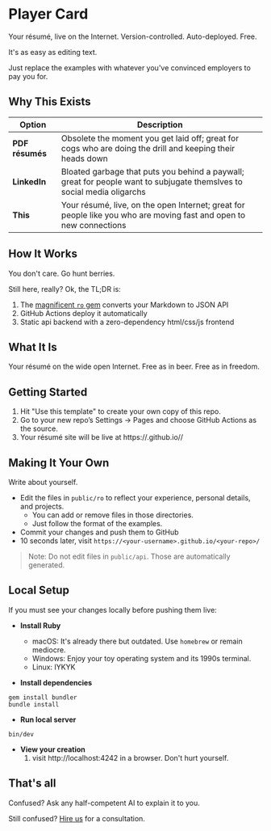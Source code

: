 # Player Card

Your résumé, live on the Internet. Version-controlled. Auto-deployed. Free.

It's as easy as editing text.

Just replace the examples with whatever you've convinced employers to pay you for.

## Why This Exists

| Option | Description                                                                                                            |
|--------|------------------------------------------------------------------------------------------------------------------------|
| **PDF résumés** | Obsolete the moment you get laid off; great for cogs who are doing the drill and keeping their heads down              |
| **LinkedIn** | Bloated garbage that puts you behind a paywall; great for people want to subjugate themslves to social media oligarchs |
| **This** | Your résumé, live, on the open Internet; great for people like you who are moving fast and open to new connections     |


## How It Works

You don't care. Go hunt berries.

Still here, really? Ok, the TL;DR is:

1. The [magnificent `ro` gem](https://github.com/ahoward/ro) converts your Markdown to JSON API
2. GitHub Actions deploy it automatically
3. Static api backend with a zero-dependency html/css/js frontend


## What It Is

Your résumé on the wide open Internet. Free as in beer. Free as in freedom.


## Getting Started

1. Hit "Use this template" to create your own copy of this repo.
2. Go to your new repo’s Settings → Pages and choose GitHub Actions as the source.
3. Your résumé site will be live at https://<your-username>.github.io/<your-repo>/

## Making It Your Own

Write about yourself.

- Edit the files in `public/ro` to reflect your experience, personal details, and projects.
  - You can add or remove files in those directories.
  - Just follow the format of the examples.
- Commit your changes and push them to GitHub
- 10 seconds later, visit `https://<your-username>.github.io/<your-repo>/`

> Note: Do not edit files in `public/api`. Those are automatically generated.

## Local Setup

If you must see your changes locally before pushing them live:

* **Install Ruby**
    * macOS: It's already there but outdated. Use `homebrew` or remain mediocre.
    * Windows: Enjoy your toy operating system and its 1990s terminal.
    * Linux: IYKYK

* **Install dependencies**
```
gem install bundler
bundle install
```

* **Run local server**
```
bin/dev
```

* **View your creation**
    1. visit http://localhost:4242 in a browser. Don't hurt yourself.

## That's all
Confused? Ask any half-competent AI to explain it to you.

Still confused? [Hire us](https://www.fastpack.ventures) for a consultation.
